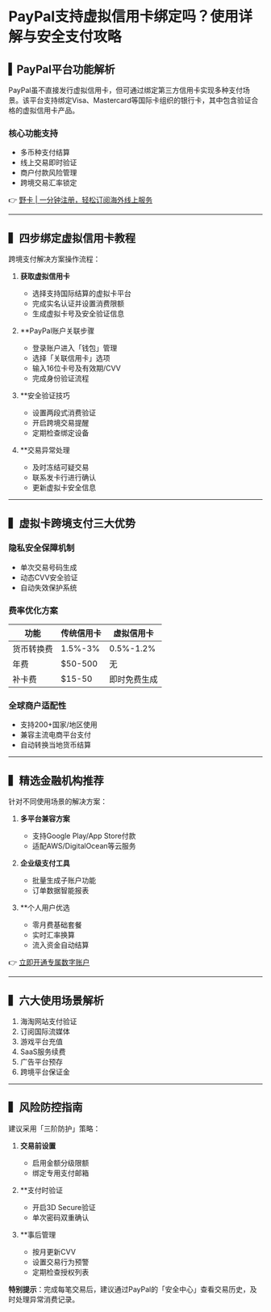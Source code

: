 # PayPal支持虚拟信用卡绑定吗？使用详解与安全支付攻略

## ▍PayPal平台功能解析

PayPal虽不直接发行虚拟信用卡，但可通过绑定第三方信用卡实现多种支付场景。该平台支持绑定Visa、Mastercard等国际卡组织的银行卡，其中包含验证合格的虚拟信用卡产品。

### 核心功能支持
- 多币种支付结算
- 线上交易即时验证
- 商户付款风险管理
- 跨境交易汇率锁定

👉 [野卡 | 一分钟注册，轻松订阅海外线上服务](https://bbtdd.com/yeka)

---

## ▍四步绑定虚拟信用卡教程

跨境支付解决方案操作流程：

1. **获取虚拟信用卡**
   - 选择支持国际结算的虚拟卡平台
   - 完成实名认证并设置消费限额
   - 生成虚拟卡号及安全验证信息

2. **PayPal账户关联步骤
   - 登录账户进入「钱包」管理
   - 选择「关联信用卡」选项
   - 输入16位卡号及有效期/CVV
   - 完成身份验证流程

3. **安全验证技巧
   - 设置两段式消费验证
   - 开启跨境交易提醒
   - 定期检查绑定设备

4. **交易异常处理
   - 及时冻结可疑交易
   - 联系发卡行进行确认
   - 更新虚拟卡安全信息

---

## ▍虚拟卡跨境支付三大优势

### 隐私安全保障机制
- 单次交易号码生成
- 动态CVV安全验证
- 自动失效保护系统

### 费率优化方案
| 功能        | 传统信用卡 | 虚拟信用卡       |
|-------------|------------|------------------|
| 货币转换费   | 1.5%-3%    | 0.5%-1.2%        |
| 年费         | $50-500    | 无               |
| 补卡费       | $15-50     | 即时免费生成     |

### 全球商户适配性
- 支持200+国家/地区使用
- 兼容主流电商平台支付
- 自动转换当地货币结算

---

## ▍精选金融机构推荐

针对不同使用场景的解决方案：

1. **多平台兼容方案**
   - 支持Google Play/App Store付款
   - 适配AWS/DigitalOcean等云服务

2. **企业级支付工具**
   - 批量生成子账户功能
   - 订单数据智能报表

3. **个人用户优选
   - 零月费基础套餐
   - 实时汇率换算
   - 流入资金自动结算

👉 [立即开通专属数字账户](https://bbtdd.com/yeka)

---

## ▍六大使用场景解析

1. 海淘网站支付验证
2. 订阅国际流媒体
3. 游戏平台充值
4. SaaS服务续费
5. 广告平台预存
6. 跨境平台保证金

---

## ▍风险防控指南

建议采用「三阶防护」策略：

1. **交易前设置**
   - 启用金额分级限额
   - 绑定专用支付邮箱

2. **支付时验证
   - 开启3D Secure验证
   - 单次密码双重确认

3. **事后管理
   - 按月更新CVV
   - 设置交易行为预警
   - 定期检查授权列表

**特别提示**：完成每笔交易后，建议通过PayPal的「安全中心」查看交易历史，及时处理异常消费记录。